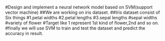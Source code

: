 #Design and implement a neural network model based on SVM(support vector machine)
##We are working on iris dataset.
##Iris dataset consist of Six things 
  #1.petal widths
  #2.petal lengths
  #3.sepal lengths
  #sepal widths
  #variety of flower
  #Target like 1 represent 1st kind of flower,2nd and so on.
  #finally we will use SVM to train and test the dataset and predict the accuracy in result.


